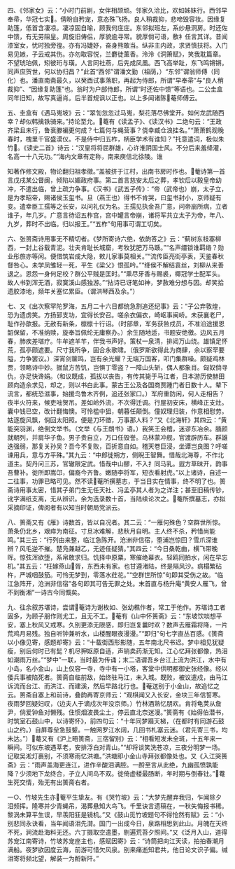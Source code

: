 <!-- { "loadSidebar": true } -->
四、《邻家女》云：“小时门前剧，女伴相颉顽。邻家久洽比，欢如姊妹行。西邻早奉帚，华冠七实。倩盼自矜宠，意态殊飞扬。良人稍裁抑，悲啼毁容妆。因缘复助篷，低首含凄凉。凄凉固自喻，顾我何庄庄。东邻拟班左，系纱悬洞房。时还佐中馈，有无劳阻皇。周旋旧俦侣，厚貌逾寻常。貌厚倘可语，敷衤任言其详。昔闻漆室女，忧时独旁徨。亦有冯婕妤，奋身熊敢当。纵非主内政，求贤慎扶将。入门易见嫉，子云戒其伤。亦勿取容悦，兰麝徒薰香。泠泠《洞箫赋》，笑我耽篇章。不望琥珀佩，矧彼珩与璜。人言同社燕，后先成凤凰。西飞高举趾，东飞鸣锵锵。同声庶贺世，何以协归昌？”此首“西邻”谓潘文勤（祖荫，）“东邻”谓翁师傅（同化）也。潘直南斋最久，以癸酉试事落职，再起为侍郎，所谓“早奉帚”与“良人稍裁抑”、“因缘复助篷”也。翁时为户部侍郎，所谓“时还佐中馈”等语也。二公圭盒同年旧知，故写真逼肖。后半首规讽以正也。以上多闻诸陈菴师傅云。

五、圭盒有《遇马嵬坡》云：“翠訇忽忽过马嵬，梨花落尽佛堂开。如何龙武随西幸？却似韩擒铁骑来。”持论至允。菴有《读孟子》、《读汉书》二绝句云：“王政齐梁且未行，鲁衰滕褊更何成？七篇何与蝇营事？侥幸臧仓浪挂名。”“萧萧鹤观晚春时，槐里千官盛漠仪。不是侍中归五柞，柄臣学术有谁知？”托意遣词，极似朱竹。《读史二首》诗云：“汉皇将将屈群雄，心许淮阴国士风。不分后来羞绛灌，名高一十八元功。”“海内文章有定称，南来庾信北徐陵。谁

知著作修文殿，物论翻归祖孝徵。”盖被挤于江村，出南书房时作也。菴诗第一首言戊戌某公督闽，倾陷以媚政府事。第二首言慈安太后之葬，孝钦后以毅皇帝幼冲，不遣出临，曾上疏力争事。《汉书》《武五子传》：“帝（武帝也）崩，太子立，是为孝昭帝，赐诸侯玉玺书。旦（燕王也）得书不肯哭，曰玺书封小，京师疑有变。遣幸臣工孺等之长安，以问礼仪为名。王孺见执金吾广意，问帝崩所病，立者谁子，年几岁。广意言待诏五柞宫，宫中罐言帝崩，诸将军共立太子为帝，年八、九岁，葬时不出临。归以报王。”“五柞”句用事可谓工切矣。

六、张篑斋诗用事无不精切者。《梦所寄诗六绝，依韵答之》云：“蓟树东枝塞柳西，一封上谷载青泥。壮夫肯耻长城窟，考牧犹肥万马踬。”“名声缰锁谁羁络？勋业彤旅亦等闲。便借筑岩成大隐，敕儿家事莫相关。”“流传臣亮街亭表，天鉴春秋督咎心。未学凤雏轻一死，平生《梁父》恨孤吟。”“绛侯不解结袁丝，刘柳从来善退之。恩怨一身何足校？群公平贼是匡时。”“熏尽牙香与赐裘，椰冠学士配军头。故人书到浑无酒，寂寞溪山感独游。”“拈诗已讶笔如神，梦赦难分想与因。却笑拾遗胶漆地，频年关塞忆累臣。（谓洪琴西及余。”）

七、又《出次察罕陀罗海，五月二十六日都统急割追还纪事》云：“子公弃敦煌，恐为遗虏笑。方扬郅支功，宜得长安召。嗟余衣偏衣，崎岖事闽峤。未获襄老尸，耻作孙歆报。无赦有新条，檩檩十行诏。（时部章，军务获咎戍员，不准沿途援恩韶保留，不准纳赎，旋奉旨佩纶无庸察办。）余生随地适，书题安绝徼。边风五月春，肺疾差堪疗。牛牟遮羊芊，伴我书声好。策杖一泉清，排闼万山绕。雄镇足怀荒，孤亭颇遮要。尺寸我所争，固合永歌啸。（俄罗斯欲得此为商肆，余以察罕要隘，力争罢议。）深宵剑箧鸣，岂有余光耀？无端万国客，叩门集群噪。颇疑鸡林贾，领略诗中妙。掘鼠方苦饥，岂惧丁零盗？一障山头斩，偶人都象肖。匈奴倘寻仇，亦足快谗娟。（和议既成，孤拔以丧告，有传其毙于马江者，日本游历使赫田顾向造余求见，却之，则以书白此事。蒙古王公及各国商贾踵门者日数十人。辇下流言，都统恐滋事，始援鸟鲁木齐例，追还张家口。）军府重防闲，何人走相告？夜半火符来，候吏咄贺吊。差如岭外流，不次得迁调。行屋初安床，横峰正支灶。囊中钱已空，改计翻悔懊。可怜槛中狙，朝暮任颠倒。僮奴理归装，作意相慰劳。姑逐旋风飘，倘回太阳照。便是刀环徵，万事那人料？”又《北海轩》其四云：“黄能突羽渊，绝倒文举书。（文举《与王朗书》语。）我笑王会稽，迷谬东冶余。腼颜就朝列，并肩华子鱼。男子贵自立，万口任毁誉。乌林蒙冲舰，官渡辟历车。群雄迭强弱，那复关孙吴？吾今不复败，百折意自如。稽天卷巨浸，坐谭岂良图？吁嗟谏用兵，意与方平殊。”其九云：“中郎徙朔方，侧睨王智舞。惜哉北海尊，不作北道主。契丹问三苏，官辙限定武。惜哉中山醪，不入扌同马乳。遐方草昧开，韵事吾曹补。徙所即嵩邙，偏裔今齐鲁。嫩随李将军，短衣看射虎。”以上诸诗，自述一二往事，功罪已略可见。然不读菴所撰墓志，于当日实在情事，终不明了也。篑斋诗用事太密，惜其子弟门生无任天社、冯孟亭其人者为之详注；甚至旧稿传钞，讹字满纸支离，无从辨识。余为选录数十首，当陆续论次之。菴所撰墓志，亦拟采摘印证，俾阅者有以知当时朝局党派云。

八、篑斋又有《雁》诗数首，皆以自况者。其二云：“一雁何殊色？空群世所惊。萧条仍北乡，艰瘁为南征。寸旦冰难解，悲秋月自明。主人终不杀，矜惜尚能鸣。”其三云：“行列由来整，临江急陈开。沧洲非信宿，堕浦岂惊回？雪爪深谁辨？风毛逆不摧。楚凫兼越乙，无迹任疑猜。”其四云：“今日桑乾曲，横飞带晚晖。惊弦浑欲堕，系帛敢求归。饥择中原粟，寒催绝幕衣。轻鸥同拍水，闲在早忘机。”其五云：“枉嫁燕山胥，东西未有家。也甘遵渚陆，终是隔风沙。病榻繁砧杵，严城咽鼓笳。可怜无梦到，零落水荭花。”“空群世所惊”句即其受伤之故。“临江急阵开，沧洲非信宿”各句即其可告无罪之处。末首直与杨升庵“黄安人雁飞，曾不到衡湘”一诗古今同慨矣。

九、往余叙苏堪诗，尝谓菴诗为谢枚如、张幼樵作者，常工于他作。苏堪诗工者固多，为顾子朋作则尤工，且无不工。菴有《山中怀篑斋》云：“东坡饮啖想平安，塞上秋风又戒寒。久别更添无限感，即归岂复曩时欢？数声去雁霜将降，一片荒鸡月易残。独自听钟兼听水，山楼醒眼夜漫漫。”“即归”句七字直丛百感。《篑斋以小像见寄，感题却寄》云：“十载街西形影随，五年南北尺书迟。梦中相见犹疑瘦，别后何时已有髭？机尽狎妪原自适，声销卖药渐无知。江心忆拜张都像，热泪如潮雨万丝。”“梦中”一联，当时最为传诵；末二语谓吾乡台江上流为洪江，水中有小岛，名小金山，山上仅容一寺，寺中有一小塔，客堂中供明都御史张经像。经以倭兵事被陷死者。篑斋自临前敌，始终驻马江，未入城。既败，被议遣戍，由马江诉流而台江、而洪江、而建溪，然后早路北行也。菴送别于小金山，故追忆之云。篑斋自塞上和前诗，叠韵再寄京师云：“观棋闻又入长安，金块三年信誓寒。夜雨梦回疑妇叹，（边夫人于谪戍次年没京师。）竹林酒熟忆朋欢。肯将龟荚从詹尹，倘爱钟鱼对懒残。住惯烟波畏尘土，停云直北奈迷漫。”篑斋有《始得伯潜书，时筑室石鼓山中，以诗寄怀》，前四句云：“十年同梦蹑天梯，（在都时有同游石鼓山之约。）自屏尊垒急鼓颦。一触网罗江水阔，几回书札塞云迷。（君先寄三书，均未达。”）菴又有《沪上晤篑斋，三宿留别》云：“相看短发未全斑，十五年来一瞬间。可似东坡遇莘老，安排浮白对青山。”“却将谈笑洗苍凉，三夜分明梦一场。记取吴淞灯裹别，不须寒雨忆洪塘。”洪塘即小金山寺拜张都像处也。又《入江哭篑斋》云：“雨声盖海更连江，进作辛酸泪满腔。一酹至言从此绝，九幽孤愤孰能降？少须地下龙终合，孑立人间鸟不双。徙倚虚楼最肠断，年时期与倒春钍。”菴生死交情，殆无有出篑斋右者。

一○、竹坡先生亦菴平生挚友。有《哭竹坡》云：“大梦先醒弃我归，乍闻除夕泪频挥。隆寒并少青蝇吊，渴葬悬知大鸟飞。千里诀言遗稿在，一秋失悔报书稀。黎涡未算平生误，早羡阳狂是镜机。”又《鼓山觅竹坡题句不得怆然有赋》云：“小别悲同永诀看，当年闻语泪先潸。国门一出成今日，泉路相思到此山。月魄在天终不死，涧流赴海料无还。六丁摄取空遣墨，剔遍荒苔夕照间。”又《泛月入山，道得苏宠江南寄诗，竹坡苏宠座主也，感赋因寄》云：“诗筒把向江天读，拍拍春潮月满船。夜梦欲因度云海，前游可惜欠风泉。别来痛逝知君共，他日论文识子偏。缄泪寄将频北望，解装一为酹新阡。”

